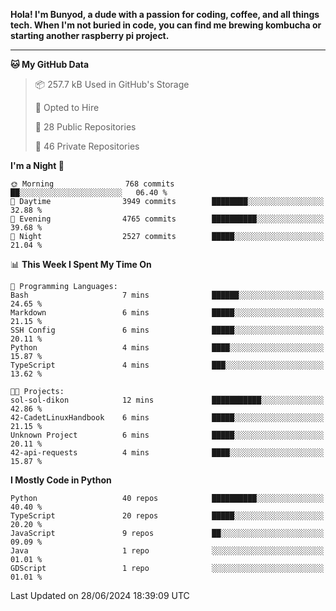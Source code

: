 <p>
<b>Hola! I'm Bunyod, a dude with a passion for coding, coffee, and all things tech. When I'm not buried in code, you can find me brewing kombucha or starting another raspberry pi project.</b>
</p>

---

<!--START_SECTION:waka-->
**🐱 My GitHub Data** 

> 📦 257.7 kB Used in GitHub's Storage 
 > 
> 💼 Opted to Hire
 > 
> 📜 28 Public Repositories 
 > 
> 🔑 46 Private Repositories 
 > 
**I'm a Night 🦉** 

```text
🌞 Morning                768 commits         ██░░░░░░░░░░░░░░░░░░░░░░░   06.40 % 
🌆 Daytime                3949 commits        ████████░░░░░░░░░░░░░░░░░   32.88 % 
🌃 Evening                4765 commits        ██████████░░░░░░░░░░░░░░░   39.68 % 
🌙 Night                  2527 commits        █████░░░░░░░░░░░░░░░░░░░░   21.04 % 
```


📊 **This Week I Spent My Time On** 

```text
💬 Programming Languages: 
Bash                     7 mins              ██████░░░░░░░░░░░░░░░░░░░   24.65 % 
Markdown                 6 mins              █████░░░░░░░░░░░░░░░░░░░░   21.15 % 
SSH Config               6 mins              █████░░░░░░░░░░░░░░░░░░░░   20.11 % 
Python                   4 mins              ████░░░░░░░░░░░░░░░░░░░░░   15.87 % 
TypeScript               4 mins              ███░░░░░░░░░░░░░░░░░░░░░░   13.62 % 

🐱‍💻 Projects: 
sol-sol-dikon            12 mins             ███████████░░░░░░░░░░░░░░   42.86 % 
42-CadetLinuxHandbook    6 mins              █████░░░░░░░░░░░░░░░░░░░░   21.15 % 
Unknown Project          6 mins              █████░░░░░░░░░░░░░░░░░░░░   20.11 % 
42-api-requests          4 mins              ████░░░░░░░░░░░░░░░░░░░░░   15.87 % 
```

**I Mostly Code in Python** 

```text
Python                   40 repos            ██████████░░░░░░░░░░░░░░░   40.40 % 
TypeScript               20 repos            █████░░░░░░░░░░░░░░░░░░░░   20.20 % 
JavaScript               9 repos             ██░░░░░░░░░░░░░░░░░░░░░░░   09.09 % 
Java                     1 repo              ░░░░░░░░░░░░░░░░░░░░░░░░░   01.01 % 
GDScript                 1 repo              ░░░░░░░░░░░░░░░░░░░░░░░░░   01.01 % 
```




 Last Updated on 28/06/2024 18:39:09 UTC
<!--END_SECTION:waka-->
